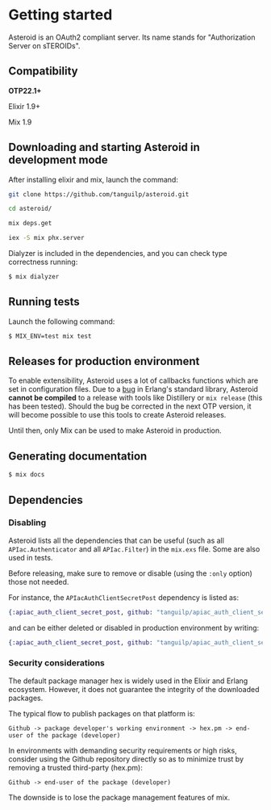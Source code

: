 # Getting started

Asteroid is an OAuth2 compliant server. Its name stands for "Authorization Server on sTEROIDs".

## Compatibility

**OTP22.1+**

Elixir 1.9+

Mix 1.9

## Downloading and starting Asteroid in development mode

After installing elixir and mix, launch the command:

```bash
git clone https://github.com/tanguilp/asteroid.git

cd asteroid/

mix deps.get

iex -S mix phx.server
```

Dialyzer is included in the dependencies, and you can check type correctness running:

```bash
$ mix dialyzer
```

## Running tests

Launch the following command:

```bash
$ MIX_ENV=test mix test
```

## Releases for production environment

To enable extensibility, Asteroid uses a lot of callbacks functions which are set in configuration
files. Due to a [bug](https://bugs.erlang.org/browse/ERL-1009) in Erlang's standard library,
Asteroid **cannot be compiled** to a release with tools like Distillery or `mix release`
(this has been tested). Should the bug be corrected in the next OTP version, it will become
possible to use this tools to create Asteroid releases.

Until then, only Mix can be used to make Asteroid in production.

## Generating documentation

```bash
$ mix docs
```

## Dependencies

### Disabling

Asteroid lists all the dependencies that can be useful (such as all `APIac.Authenticator` and
all `APIac.Filter`) in the `mix.exs` file. Some are also used in tests.

Before releasing, make sure to remove or disable (using the `:only` option) those not needed.

For instance, the `APIacAuthClientSecretPost` dependency is listed as:

```elixir
{:apiac_auth_client_secret_post, github: "tanguilp/apiac_auth_client_secret_post"},
```

and can be either deleted or disabled in production environment by writing:

```elixir
{:apiac_auth_client_secret_post, github: "tanguilp/apiac_auth_client_secret_post", only: [:dev, :test]},
```

### Security considerations

The default package manager hex is widely used in the Elixir and Erlang ecosystem. However, it
does not guarantee the integrity of the downloaded packages.

The typical flow to publish packages on that platform is:

    Github -> package developer's working environment -> hex.pm -> end-user of the package (developer)

In environments with demanding security requirements or high risks, consider using the Github
repository directly so as to minimize trust by removing a trusted third-party (hex.pm):

    Github -> end-user of the package (developer)

The downside is to lose the package management features of mix.
